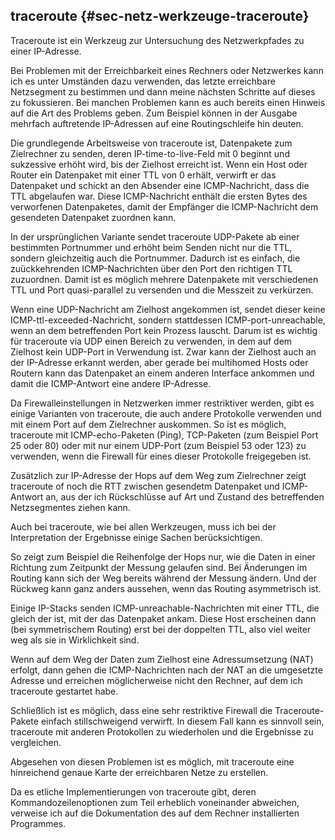 
## traceroute {#sec-netz-werkzeuge-traceroute}

Traceroute ist ein Werkzeug zur Untersuchung des Netzwerkpfades zu einer
IP-Adresse.

Bei Problemen mit der Erreichbarkeit eines Rechners oder Netzwerkes kann ich
es unter Umständen dazu verwenden, das letzte erreichbare Netzsegment zu
bestimmen und dann meine nächsten Schritte auf dieses zu fokussieren. Bei
manchen Problemen kann es auch bereits einen Hinweis auf die Art des
Problems geben. Zum Beispiel können in der Ausgabe mehrfach auftretende
IP-Adressen auf eine Routingschleife hin deuten.

Die grundlegende Arbeitsweise von traceroute ist, Datenpakete zum
Zielrechner zu senden, deren IP-time-to-live-Feld mit 0 beginnt und
sukzessive erhöht wird, bis der Zielhost erreicht ist. Wenn ein Host oder
Router ein Datenpaket mit einer TTL von 0 erhält, verwirft er das Datenpaket
und schickt an den Absender eine ICMP-Nachricht, dass die TTL abgelaufen
war. Diese ICMP-Nachricht enthält die ersten Bytes des verworfenen
Datenpaketes, damit der Empfänger die ICMP-Nachricht dem gesendeten
Datenpaket zuordnen kann.

In der ursprünglichen Variante sendet traceroute UDP-Pakete ab einer
bestimmten Portnummer und erhöht beim Senden nicht nur die TTL, sondern
gleichzeitig auch die Portnummer. Dadurch ist es einfach, die zuückkehrenden
ICMP-Nachrichten über den Port den richtigen TTL zuzuordnen. Damit ist es
möglich mehrere Datenpakete mit verschiedenen TTL und Port quasi-parallel zu
versenden und die Messzeit zu verkürzen.

Wenn eine UDP-Nachricht am Zielhost angekommen ist, sendet dieser keine
ICMP-ttl-exceeded-Nachricht, sondern stattdessen ICMP-port-unreachable, wenn
an dem betreffenden Port kein Prozess lauscht. Darum ist es wichtig für
traceroute via UDP einen Bereich zu verwenden, in dem auf dem Zielhost kein
UDP-Port in Verwendung ist. Zwar kann der Zielhost auch an der IP-Adresse
erkannt werden, aber gerade bei multihomed Hosts oder Routern kann das
Datenpaket an einem anderen Interface ankommen und damit die ICMP-Antwort
eine andere IP-Adresse.

Da Firewalleinstellungen in Netzwerken immer restriktiver werden, gibt es
einige Varianten von traceroute, die auch andere Protokolle verwenden und
mit einem Port auf dem Zielrechner auskommen. So ist es möglich, traceroute
mit ICMP-echo-Paketen (Ping), TCP-Paketen (zum Beispiel Port 25 oder 80)
oder mit nur einem UDP-Port (zum Beispiel 53 oder 123) zu verwenden, wenn
die Firewall für eines dieser Protokolle freigegeben ist.

Zusätzlich zur IP-Adresse der Hops auf dem Weg zum Zielrechner zeigt
traceroute of noch die RTT zwischen gesendetm Datenpaket und ICMP-Antwort
an, aus der ich Rückschlüsse auf Art und Zustand des betreffenden
Netzsegmentes ziehen kann.

Auch bei traceroute, wie bei allen Werkzeugen, muss ich bei der
Interpretation der Ergebnisse einige Sachen berücksichtigen.

So zeigt zum Beispiel die Reihenfolge der Hops nur, wie die Daten in einer
Richtung zum Zeitpunkt der Messung gelaufen sind. Bei Änderungen im Routing
kann sich der Weg bereits während der Messung ändern. Und der Rückweg kann
ganz anders aussehen, wenn das Routing asymmetrisch ist.

Einige IP-Stacks senden ICMP-unreachable-Nachrichten mit einer TTL, die
gleich der ist, mit der das Datenpaket ankam. Diese Host erscheinen dann
(bei symmetrischem Routing) erst bei der doppelten TTL, also viel weiter weg
als sie in Wirklichkeit sind.

Wenn auf dem Weg der Daten zum Zielhost eine Adressumsetzung (NAT) erfolgt,
dann gehen die ICMP-Nachrichten nach der NAT an die umgesetzte Adresse und
erreichen möglicherweise nicht den Rechner, auf dem ich traceroute gestartet
habe.

Schließlich ist es möglich, dass eine sehr restriktive Firewall die
Traceroute-Pakete einfach stillschweigend verwirft. In diesem Fall kann es
sinnvoll sein, traceroute mit anderen Protokollen zu wiederholen und die
Ergebnisse zu vergleichen.

Abgesehen von diesen Problemen ist es möglich, mit traceroute eine
hinreichend genaue Karte der erreichbaren Netze zu erstellen.

Da es etliche Implementierungen von traceroute gibt, deren
Kommandozeilenoptionen zum Teil erheblich voneinander abweichen, verweise
ich auf die Dokumentation des auf dem Rechner installierten Programmes.

